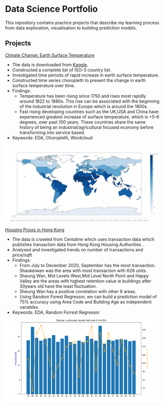 # Data Science Portfolio
This repository contains practice projects that describe my learning process from data exploration, visualisation to building prediction models.

## Projects
[Climate Change: Earth Surface Temperature ](https://github.com/Kirsteenng/Data-Science/tree/master/Climate%20Change)

* The data is downloaded from [Kaggle](https://www.kaggle.com/berkeleyearth/climate-change-earth-surface-temperature-data/notebooks).
* Constructed a complete list of ISO-3 country list.
* Investigated time periods of rapid increase in earth surface temperature.
* Constructed time series choropleth to present the change in earth surface temperature over time. 
* Findings: 
  * Temperature has been rising since 1750 and rises most rapidly around 1822 to 1880s. This rise can be associated with the beginning of the industrial revolution in Europe which     is around the 1800s.
  * Fast rising developing countries such as the UK,USA and China have experienced greatest increase of surface temperature, which is +5-6 degrees, over past 100 years. These         countries share the same history of being an industrial/agricultural focused economy before transforming into service based.
* Keywords: EDA, Choropleth, Wordcloud

![graph](https://github.com/Kirsteenng/Data-Science/blob/master/Climate%20Change/ClimateChange.png)


[Housing Prices in Hong Kong ](https://github.com/Kirsteenng/Data-Science/tree/master/Hong%20Kong%20House%20Price)

* The data is crawled from Centaline which uses transaction data which publishes transaction data from Hong Kong Housing Authorities .
* Analysed and investigated trends on number of transactions and price/sqft
* Findings: 
  * From July to December 2020, September has the most transaction. Shaukeiwan was the area with most transaction with 626 units.
  * Sheung Wan, Mid Levels West,Mid Level North Point and Happy Valley are the areas with highest retention value ie buildings after 30years old have the least fluctuation.
  * Sheung Wan has a positive correlation with other 9 areas.
  * Using Random Forest Regressor, we can build a prediction model of 75% accuracy using Area Code and Building Age as independent variables.
* Keywords: EDA, Random Forrest Regressor

![graph](https://github.com/Kirsteenng/Data-Science/blob/master/Hong%20Kong%20House%20Price/graphs/Change%20in%20price%20over%206%20months.png)

